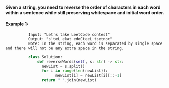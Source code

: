 #### Given a string, you need to reverse the order of characters in each word within a sentence while still preserving whitespace and initial word order.

#### Example 1:
              Input: "Let's take LeetCode contest"
              Output: "s'teL ekat edoCteeL tsetnoc"
              Note: In the string, each word is separated by single space and there will not be any extra space in the string.
              
              
```python
          class Solution:
              def reverseWords(self, s: str) -> str:
                newList = s.split()
                for i in range(len(newList)): 
                      newList[i] = newList[i][::-1]
                return " ".join(newList)

